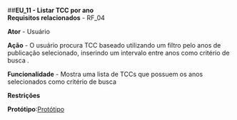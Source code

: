 ##**EU_11 - Listar TCC por ano**
<br>
**Requisitos relacionados** - RF_04

**Ator** - Usuário

**Ação** - O usuário procura TCC baseado utilizando um filtro pelo anos de publicação selecionado, inserindo um intervalo entre anos como critério de busca .

**Funcionalidade** - Mostra uma lista de TCCs que possuem os anos selecionados como critério de busca

**Restrições** 

**Protótipo**:[Protótipo](https://drive.google.com/open?id=0B_A4Vwr_SVngVUZ6end6VUxSNjA)

